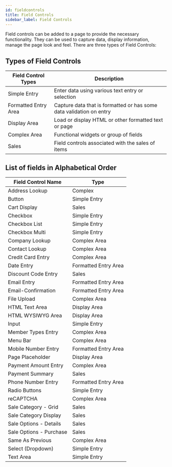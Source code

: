 ```yaml
---
id: fieldcontrols
title: Field Controls
sidebar_label: Field Controls
---
```


Field controls can be added to a page to provide the necessary functionality. They can be used to capture data, display information, manage the page look and feel. There are three types of Field Controls:

## Types of Field Controls

| Field Control Types | Description |
| - | - |
| Simple Entry | Enter data using various text entry or selection  |
| Formatted Entry Area | Capture data that is formatted or has some data validation on entry | 
| Display Area | Load or display HTML or other formatted text or page |
| Complex Area | Functional widgets or group of fields |
| Sales | Field controls associated with the sales of items |

## List of fields in Alphabetical Order

| Field Control Name | Type |
| - | - |
| Address Lookup | Complex |
| Button | Simple Entry | 
| Cart Display | Sales |
| Checkbox | Simple Entry |
| Checkbox List | Simple Entry |
| Checkbox Multi | Simple Entry |
| Company Lookup | Complex Area |
| Contact Lookup | Complex Area |
| Credit Card Entry | Complex Area |
| Date Entry | Formatted Entry Area |
| Discount Code Entry | Sales |
| Email Entry | Formatted Entry Area |
| Email-Confirmation | Formatted Entry Area |
| File Upload | Complex Area | 
| HTML Text Area | Display Area |
| HTML WYSIWYG Area | Display Area |
| Input | Simple Entry |
| Member Types Entry | Complex Area |
| Menu Bar | Complex Area |
| Mobile Number Entry | Formatted Entry Area |
| Page Placeholder | Display Area |
| Payment Amount Entry | Complex Area |
| Payment Summary | Sales |
| Phone Number Entry | Formatted Entry Area |
| Radio Buttons | Simple Entry |
| reCAPTCHA | Complex Area |
| Sale Category - Grid | Sales |
| Sale Category Display | Sales |
| Sale Options - Details| Sales |
| Sale Options - Purchase | Sales |
| Same As Previous | Complex Area |
| Select (Dropdown) | Simple Entry |
| Text Area | Simple Entry |
